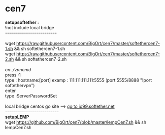 # cen7

<b>setupsoftether :</b> <br>
!not include local bridge <br>
--------------------------<br><br>
wget https://raw.githubusercontent.com/BigOrt/cen7/master/softethercen7-1.sh && sh softethercen7-1.sh<br>
wget https://raw.githubusercontent.com/BigOrt/cen7/master/softethercen7-2.sh && sh softethercen7-2.sh<br><br>
<i>on ./vpncmd</i><br>
press :1<br>
type  : hostname:[port] examp : 111.111.111.111:5555 (port 5555/8888 "!port softethervpn")<br>
enter<br>
type :ServerPasswordSet<br><br>
local bridge centos go site --> [go to io99.softether.net](io99.softether.net)<br>
---------------------------<br>
<b>setupLEMP</b><br>
wget https://github.com/BigOrt/cen7/blob/master/lempCen7.sh && sh lempCen7.sh<br>
